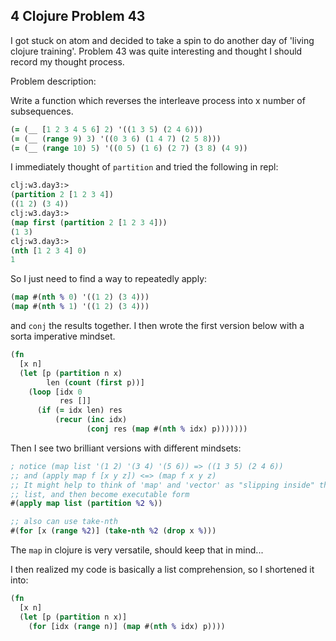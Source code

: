 ## 4 Clojure Problem 43

I got stuck on atom and decided to take a spin to do another day of 'living clojure training'. Problem 43 was quite interesting and thought I should record my thought process.

Problem description:

Write a function which reverses the interleave process into x number of subsequences.

```clojure
(= (__ [1 2 3 4 5 6] 2) '((1 3 5) (2 4 6))) 
(= (__ (range 9) 3) '((0 3 6) (1 4 7) (2 5 8))) 
(= (__ (range 10) 5) '((0 5) (1 6) (2 7) (3 8) (4 9))
```

I immediately thought of `partition` and tried the following in repl:

```clojure
clj꞉w3.day3꞉> 
(partition 2 [1 2 3 4])
((1 2) (3 4))
clj꞉w3.day3꞉> 
(map first (partition 2 [1 2 3 4]))
(1 3)
clj꞉w3.day3꞉> 
(nth [1 2 3 4] 0)
1
```

So I just need to find a way to repeatedly apply:

```clojure
(map #(nth % 0) '((1 2) (3 4)))
(map #(nth % 1) '((1 2) (3 4)))
```

and `conj` the results together. I then wrote the first version below with a sorta imperative mindset.

```clojure
(fn
  [x n]
  (let [p (partition n x)
        len (count (first p))]
    (loop [idx 0
           res []]
      (if (= idx len) res
          (recur (inc idx)
                 (conj res (map #(nth % idx) p)))))))
```

Then I see two brilliant versions with different mindsets:

```clojure
; notice (map list '(1 2) '(3 4) '(5 6)) => ((1 3 5) (2 4 6))
;; and (apply map f [x y z]) <=> (map f x y z)
;; It might help to think of 'map' and 'vector' as "slipping inside" the argument
;; list, and then become executable form
#(apply map list (partition %2 %))

;; also can use take-nth
#(for [x (range %2)] (take-nth %2 (drop x %)))
```

The `map` in clojure is very versatile, should keep that in mind...

I then realized my code is basically a list comprehension, so I shortened it into:

```clojure
(fn
  [x n]
  (let [p (partition n x)]
    (for [idx (range n)] (map #(nth % idx) p))))
```

